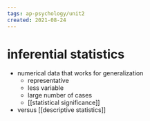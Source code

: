 ```yaml
---
tags: ap-psychology/unit2 
created: 2021-08-24
---
```


# inferential statistics

- numerical data that works for generalization
	- representative
	- less variable
	- large number of cases
	- [[statistical significance]]
- versus [[descriptive statistics]] 
